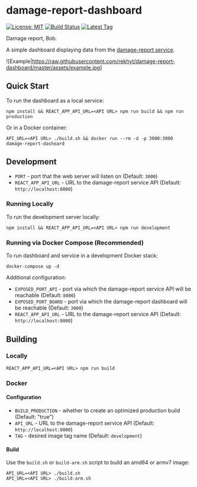 # damage-report-dashboard
[![License: MIT](https://img.shields.io/badge/License-MIT-yellow.svg)](https://opensource.org/licenses/MIT)
[![Build Status](https://travis-ci.org/Rekhyt/damage-report-dashboard.svg?branch=master)](https://travis-ci.org/Rekhyt/damage-report-dashboard)
[![Latest Tag](https://img.shields.io/github/v/tag/rekhyt/damage-report-dashboard?style=flat)](https://github.com/Rekhyt/damage-report-dashboard/releases)

Damage report, Bob.

A simple dashboard displaying data from the [damage-report service](https://github.com/Rekhyt/damage-report).

![Example|https://raw.githubusercontent.com/rekhyt/damage-report-dashboard/master/assets/example.jpg]

## Quick Start
To run the dashboard as a local service:

    npm install && REACT_APP_API_URL=<API URL> npm run build && npm run production

Or in a Docker container:

    API_URL=<API URL> ./build.sh && docker run --rm -d -p 3000:3000 damage-report-dashoard

## Development
* `PORT` - port that the web server will listen on (Default: `3000`)
* `REACT_APP_API_URL` - URL to the damage-report service API (Default: `http://localhost:8000`)

### Running Locally
To run the development server locally:

    npm install && REACT_APP_API_URL=<API URL> npm run development

### Running via Docker Compose (Recommended)
To run dashboard and service in a development Docker stack:

    docker-compose up -d

Additional configuration:
* `EXPOSED_PORT_API` - port via which the damage-report service API will be reachable (Default: `8000`)
* `EXPOSED_PORT_BOARD` - port via which the damage-report dashboard will be reachable (Default: `3000`)
* `REACT_APP_API_URL` - URL to the damage-report service API (Default: `http://localhost:8000`)

## Building
### Locally

    REACT_APP_API_URL=<API URL> npm run build

### Docker
#### Configuration
* `BUILD_PRODUCTION` - whether to create an optimized production build (Default: "true")
* `API_URL` - URL to the damage-report service API (Default: `http://localhost:8000`)
* `TAG` - desired image tag name (Default: `development`)

#### Build
Use the `build.sh` or `build-arm.sh` script to build an amd64 or armv7 image:

    API_URL=<API URL> ./build.sh
    API_URL=<API URL> ./build-arm.sh
